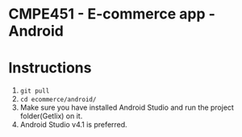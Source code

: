 # CMPE451 - E-commerce app - Android

# Instructions

1. `git pull`
2. `cd ecommerce/android/`
3. Make sure you have installed Android Studio and run the project folder(Getlix) on it.
4. Android Studio v4.1 is preferred.
